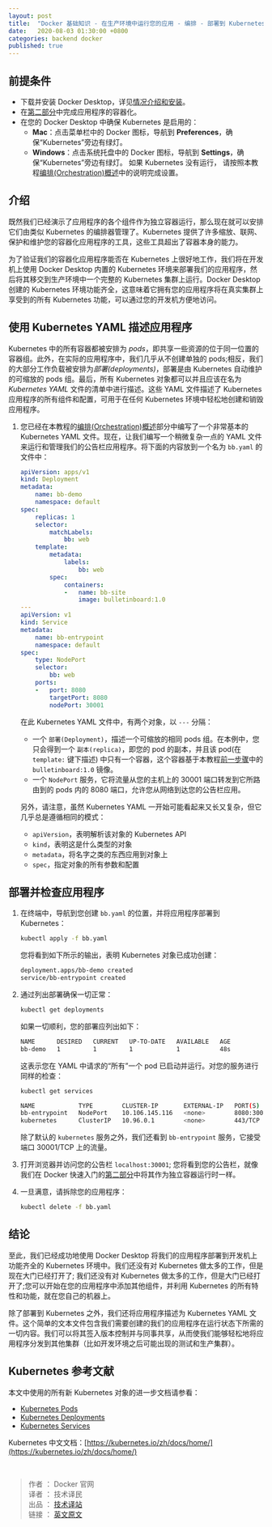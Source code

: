 ```yaml
---
layout: post
title:  "Docker 基础知识 - 在生产环境中运行您的应用 - 编排 - 部署到 Kubernetes"
date:   2020-08-03 01:30:00 +0800
categories: backend docker
published: true
---
```



## 前提条件

- 下载并安装 Docker Desktop，详见[情况介绍和安装](/backend/docker/2020/06/19/quickstart-1.html)。
- 在[第二部分](/backend/docker/2020/06/21/quickstart-2.html)中完成应用程序的容器化。
- 在您的 Docker Desktop 中确保 Kubernetes 是启用的：
  - **Mac**：点击菜单栏中的 Docker 图标，导航到 **Preferences**，确保“Kubernetes”旁边有绿灯。
  - **Windows**：点击系统托盘中的 Docker 图标，导航到 **Settings**，确保“Kubernetes”旁边有绿灯。
  如果 Kubernetes 没有运行， 请按照本教程[编排(Orchestration)概述](/backend/docker/2020/07/27/docker-get-started-orchestration.html)中的说明完成设置。

## 介绍

既然我们已经演示了应用程序的各个组件作为独立容器运行，那么现在就可以安排它们由类似 Kubernetes 的编排器管理了。Kubernetes 提供了许多缩放、联网、保护和维护您的容器化应用程序的工具，这些工具超出了容器本身的能力。

为了验证我们的容器化应用程序能否在 Kubernetes 上很好地工作，我们将在开发机上使用 Docker Desktop 内置的 Kubernetes 环境来部署我们的应用程序，然后将其移交到生产环境中一个完整的 Kubernetes 集群上运行。Docker Desktop 创建的 Kubernetes 环境功能齐全，这意味着它拥有您的应用程序将在真实集群上享受到的所有 Kubernetes 功能，可以通过您的开发机方便地访问。

## 使用 Kubernetes YAML 描述应用程序

Kubernetes 中的所有容器都被安排为 *pods*，即共享一些资源的位于同一位置的容器组。此外，在实际的应用程序中，我们几乎从不创建单独的 pods;相反，我们的大部分工作负载被安排为*部署(deployments)*，部署是由 Kubernetes 自动维护的可缩放的 pods 组。最后，所有 Kubernetes 对象都可以并且应该在名为 *Kubernetes YAML* 文件的清单中进行描述。这些 YAML 文件描述了 Kubernetes 应用程序的所有组件和配置，可用于在任何 Kubernetes 环境中轻松地创建和销毁应用程序。

1. 您已经在本教程的[编排(Orchestration)概述](/backend/docker/2020/07/27/docker-get-started-orchestration.html)部分中编写了一个非常基本的 Kubernetes YAML 文件。现在，让我们编写一个稍微复杂一点的 YAML 文件来运行和管理我们的公告栏应用程序。将下面的内容放到一个名为 `bb.yaml` 的文件中：

    ```yaml
    apiVersion: apps/v1
    kind: Deployment
    metadata:
        name: bb-demo
        namespace: default
    spec:
        replicas: 1
        selector:
            matchLabels:
                bb: web
        template:
            metadata:
                labels:
                    bb: web
            spec:
                containers:
                -   name: bb-site
                    image: bulletinboard:1.0
    ---
    apiVersion: v1
    kind: Service
    metadata:
        name: bb-entrypoint
        namespace: default
    spec:
        type: NodePort
        selector:
            bb: web
        ports:
        -   port: 8080
            targetPort: 8080
            nodePort: 30001
    ```

    在此 Kubernetes YAML 文件中，有两个对象，以 `---` 分隔：
    - 一个 `部署(Deployment)`，描述一个可缩放的相同 pods 组。在本例中，您只会得到一个 `副本(replica)`，即您的 pod 的副本，并且该 pod(在 `template:` 键下描述) 中只有一个容器，这个容器基于本教程[前一步骤](/backend/docker/2020/06/21/quickstart-2.html)中的 `bulletinboard:1.0` 镜像。
    - 一个 `NodePort` 服务，它将流量从您的主机上的 30001 端口转发到它所路由到的 pods 内的 8080 端口，允许您从网络到达您的公告栏应用。

    另外，请注意，虽然 Kubernetes YAML 一开始可能看起来又长又复杂，但它几乎总是遵循相同的模式：
    - `apiVersion`，表明解析该对象的 Kubernetes API
    - `kind`，表明这是什么类型的对象
    - `metadata`，将名字之类的东西应用到对象上
    - `spec`，指定对象的所有参数和配置

## 部署并检查应用程序

1. 在终端中，导航到您创建 `bb.yaml` 的位置，并将应用程序部署到 Kubernetes：
   
   ```bash
   kubectl apply -f bb.yaml
   ```

   您将看到如下所示的输出，表明 Kubernetes 对象已成功创建：

   ```bash
   deployment.apps/bb-demo created
   service/bb-entrypoint created
   ```

2. 通过列出部署确保一切正常：

   ```bash
   kubectl get deployments
   ```

   如果一切顺利，您的部署应列出如下：

   ```bash
   NAME      DESIRED   CURRENT   UP-TO-DATE   AVAILABLE   AGE
   bb-demo   1         1         1            1           48s
   ```

   这表示您在 YAML 中请求的“所有”一个 pod 已启动并运行。对您的服务进行同样的检查：

   ```bash
   kubectl get services

   NAME            TYPE        CLUSTER-IP       EXTERNAL-IP   PORT(S)          AGE
   bb-entrypoint   NodePort    10.106.145.116   <none>        8080:30001/TCP   53s
   kubernetes      ClusterIP   10.96.0.1        <none>        443/TCP          138d
   ```

   除了默认的 `kubernetes` 服务之外，我们还看到 `bb-entrypoint` 服务，它接受端口 30001/TCP 上的流量。

3. 打开浏览器并访问您的公告栏 `localhost:30001`; 您将看到您的公告栏，就像我们在 Docker 快速入门的[第二部分](/backend/docker/2020/06/21/quickstart-2.html)中将其作为独立容器运行时一样。 
4. 一旦满意，请拆除您的应用程序：
    
   ```bash
   kubectl delete -f bb.yaml
   ``` 

## 结论

至此，我们已经成功地使用 Docker Desktop 将我们的应用程序部署到开发机上功能齐全的 Kubernetes 环境中。我们还没有对 Kubernetes 做太多的工作，但是现在大门已经打开了;
我们还没有对 Kubernetes 做太多的工作，但是大门已经打开了;您可以开始在您的应用程序中添加其他组件，并利用 Kubernetes 的所有特性和功能，就在您自己的机器上。

除了部署到 Kubernetes 之外，我们还将应用程序描述为 Kubernetes YAML 文件。这个简单的文本文件包含我们需要创建的我们的应用程序在运行状态下所需的一切内容。我们可以将其签入版本控制并与同事共享，从而使我们能够轻松地将应用程序分发到其他集群（比如开发环境之后可能出现的测试和生产集群）。

## Kubernetes 参考文献

本文中使用的所有新 Kubernetes 对象的进一步文档请参看：

- [Kubernetes Pods](https://kubernetes.io/docs/concepts/workloads/pods/pod/)
- [Kubernetes Deployments](https://kubernetes.io/docs/concepts/workloads/controllers/deployment/)
- [Kubernetes Services](https://kubernetes.io/docs/concepts/services-networking/service/)


Kubernetes 中文文档：[https://kubernetes.io/zh/docs/home/](https://kubernetes.io/zh/docs/home/)

<br/>

> 作者 ： Docker 官网 <br/>
> 译者 ： 技术译民 <br/>
> 出品 ： [技术译站](https://ittranslator.cn/) <br/>
> 链接 ： [英文原文](https://docs.docker.com/get-started/kube-deploy/)
